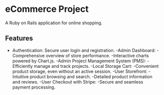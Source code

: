 # eCommerce Project
A Ruby on Rails application for online shopping.

## Features
- Authentication: Secure user login and registration.
-Admin Dashboard:
  -Comprehensive overview of store performance.
  -Interactive charts powered by Chart.js.
-Admin Project Management System (PMS):
  -Efficiently manage and track projects.
-Local Storage Cart:
  -Convenient product storage, even without an active session.
-User Storefront:
  -Intuitive product browsing and search.
  -Detailed product information and reviews.
-User Checkout with Stripe:
  -Secure and seamless payment processing.
